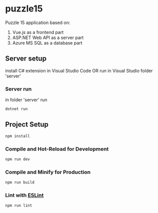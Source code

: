 # puzzle15

Puzzle 15 application based on:
  1. Vue.js as a frontend part 
  1. ASP.NET Web API as a server part
  1. Azure MS SQL as a database part

## Server setup

install C# extension in Visual Studio Code
OR
run in Visual Studio folder 'server'

### Server run

in folder 'server' run

```sh
dotnet run
```



## Project Setup

```sh
npm install
```

### Compile and Hot-Reload for Development

```sh
npm run dev
```

### Compile and Minify for Production

```sh
npm run build
```

### Lint with [ESLint](https://eslint.org/)

```sh
npm run lint
```
